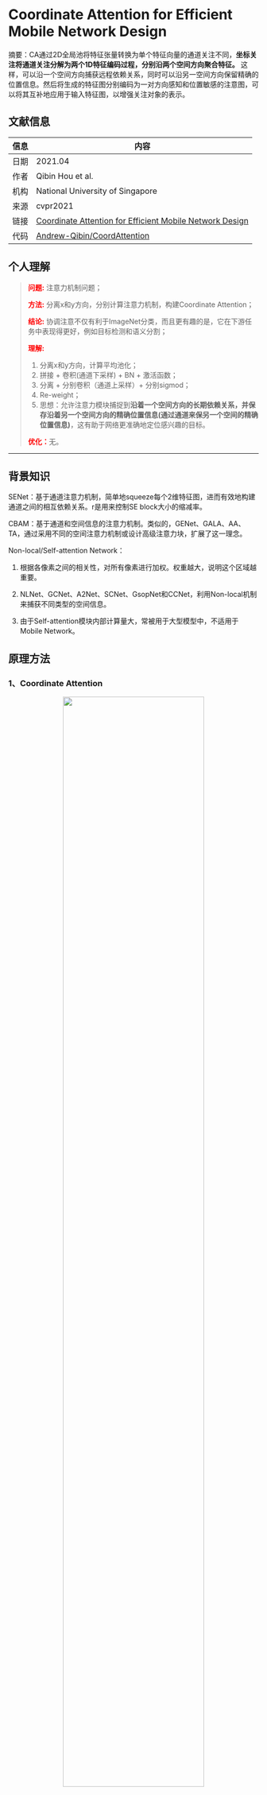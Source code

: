 # Coordinate Attention for Efficient Mobile Network Design

摘要：CA通过2D全局池将特征张量转换为单个特征向量的通道关注不同，**坐标关注将通道关注分解为两个1D特征编码过程，分别沿两个空间方向聚合特征。** 这样，可以沿一个空间方向捕获远程依赖关系，同时可以沿另一空间方向保留精确的位置信息。然后将生成的特征图分别编码为一对方向感知和位置敏感的注意图，可以将其互补地应用于输入特征图，以增强关注对象的表示。
<!--more-->

## 文献信息
| 信息 | 内容                                                         |
| ---- | ------------------------------------------------------------ |
| 日期 | 2021.04                                                      |
| 作者 | Qibin Hou et al.                                             |
| 机构 | National University of Singapore                             |
| 来源 | cvpr2021                                                     |
| 链接 | [Coordinate Attention for Efficient Mobile Network Design](http://arxiv.org/abs/2103.02907) |
| 代码 | [Andrew-Qibin/CoordAttention](https://github.com/Andrew-Qibin/CoordAttention) |

## 个人理解

><strong style="color:red;">问题:</strong> 注意力机制问题；
>
><strong style="color:red;">方法:</strong> 分离x和y方向，分别计算注意力机制，构建Coordinate Attention；
>
><strong style="color:red;">结论:</strong> 协调注意不仅有利于ImageNet分类，而且更有趣的是，它在下游任务中表现得更好，例如目标检测和语义分割；
>
><strong style="color:red;">理解:</strong> 
>
>1. 分离x和y方向，计算平均池化；
>2. 拼接 + 卷积(通道下采样) + BN + 激活函数；
>3. 分离 + 分别卷积（通道上采样）+ 分别sigmod；
>4. Re-weight；
>5. 思想：允许注意力模块捕捉到**沿着一个空间方向的长期依赖关系，并保存沿着另一个空间方向的精确位置信息(通过通道来保另一个空间的精确位置信息)**，这有助于网络更准确地定位感兴趣的目标。
>
><strong style="color:red;">优化：</strong>无。
---

## 背景知识

SENet：基于通道注意力机制，简单地squeeze每个2维特征图，进而有效地构建通道之间的相互依赖关系。r是用来控制SE block大小的缩减率。

CBAM：基于通道和空间信息的注意力机制。类似的，GENet、GALA、AA、TA，通过采用不同的空间注意力机制或设计高级注意力块，扩展了这一理念。

Non-local/Self-attention Network：

1. 根据各像素之间的相关性，对所有像素进行加权。权重越大，说明这个区域越重要。

2. NLNet、GCNet、A2Net、SCNet、GsopNet和CCNet，利用Non-local机制来捕获不同类型的空间信息。

3. 由于Self-attention模块内部计算量大，常被用于大型模型中，不适用于Mobile Network。

## 原理方法

### 1、Coordinate Attention
<div align=center>
    <img src=https://cloud-resources-data.oss-cn-chengdu.aliyuncs.com//images/20220706213944.png width=75% />
</div>



全局池化：用于通道注意编码空间信息的全局编码，但由于它将全局空间信息压缩到通道描述符中，导致难以保存位置信息。

$$
z_{c}=\frac{1}{H \times W} \sum_{i=1}^{H} \sum_{j=1}^{W} x_{c}(i, j)
$$


Coordinate信息嵌入：使用尺寸为(H,1)或(1,W)的pooling kernel分别沿着水平坐标和垂直坐标对每个通道进行编码。两个空间方向聚合特征，得到一对方向感知的特征图。

$$
\begin{aligned} z_{c}^{h}(h) &=\frac{1}{W} \sum_{0 \leq i<W} x_{c}(h, i) \\ z_{c}^{w}(w) &=\frac{1}{H} \sum_{0 \leq j<H} x_{c}(j, w) \end{aligned}
$$
特点：允许注意力模块捕捉到沿着一个空间方向的长期依赖关系，并保存沿着另一个空间方向的精确位置信息，这有助于网络更准确地定位感兴趣的目标。

### 2、Coordinate Attention生成

设计原则：

- 首先，对于Mobile环境中的应用来说，新的转换应该尽可能地简单。
- 其次，它可以充分利用捕获到的位置信息，使感兴趣的区域能够被准确地捕获。
- 最后，它还应该能够有效地捕捉通道间的关系。


步骤：

1. Concat + conv2d。

$$
{\bf{f}} = \delta \left( {{F_{conv - 1 \times 1}}\left( {\left[ {{{\bf{z}}^h},{{\bf{z}}^w}} \right]} \right)} \right)
$$



2. BatchNorm + Non-linear。

3. Spilt+Conv2d+sigmoid。


$$
{{\bf{g}}^h} = \sigma \left( {{F_{h - Conv1 \times 1}}\left( {{{\bf{f}}^h}} \right)} \right)
$$

$$
{{\bf{g}}^w} = \sigma \left( {{F_{w - Conv1 \times 1}}\left( {{{\bf{f}}^w}} \right)} \right)
$$



4. Re-weight。

$$
{y_c}(i,j) = {x_c}(i,j) \times g_c^h(i) \times g_c^w(j)
$$

### 3、CA嵌入方式
<div align=center>
    <img src=https://cloud-resources-data.oss-cn-chengdu.aliyuncs.com//images/20220706213945.png width=75% />
</div>


## 实验结果

不同注意力机制对比实验结果：
<div align=center>
    <img src=https://cloud-resources-data.oss-cn-chengdu.aliyuncs.com//images/20220706213945.png width=75% />
</div>

<div align=center>
    <img src=https://cloud-resources-data.oss-cn-chengdu.aliyuncs.com//images/20220706213946.png width=75% />
</div>

<div align=center>
    <img src=https://cloud-resources-data.oss-cn-chengdu.aliyuncs.com//images/20220706213947.png width=75% />
</div>


<div align=center>
    <img src=https://cloud-resources-data.oss-cn-chengdu.aliyuncs.com//images/20220706213947.png width=75% />
</div>

可视化不同注意力机制实验结果：
<div align=center>
    <img src=https://cloud-resources-data.oss-cn-chengdu.aliyuncs.com//images/20220706213948.png width=75% />
</div>


嵌入不同网络实验结果：
<div align=center>
    <img src=https://cloud-resources-data.oss-cn-chengdu.aliyuncs.com//images/20220706213949.png width=75% />
</div>


目标检测实验结果：
<div align=center>
    <img src=https://cloud-resources-data.oss-cn-chengdu.aliyuncs.com//images/20220706213949.png width=75% />
</div>

<div align=center>
    <img src=https://cloud-resources-data.oss-cn-chengdu.aliyuncs.com//images/20220706213950.png width=75% />
</div>


图像分割实验结果：
<div align=center>
    <img src=https://cloud-resources-data.oss-cn-chengdu.aliyuncs.com//images/20220706213950.png width=75% />
</div>

<div align=center>
    <img https://cloud-resources-data.oss-cn-chengdu.aliyuncs.com/blog/image-20220510102039588.png width=75% />
</div>

## 参考文献

[^01]: [陋室了凡-CVPR2021-即插即用 | Coordinate Attention详解与CA Block实现(文末获取论文原文)-oschina](https://my.oschina.net/u/3776677/blog/4976696)


